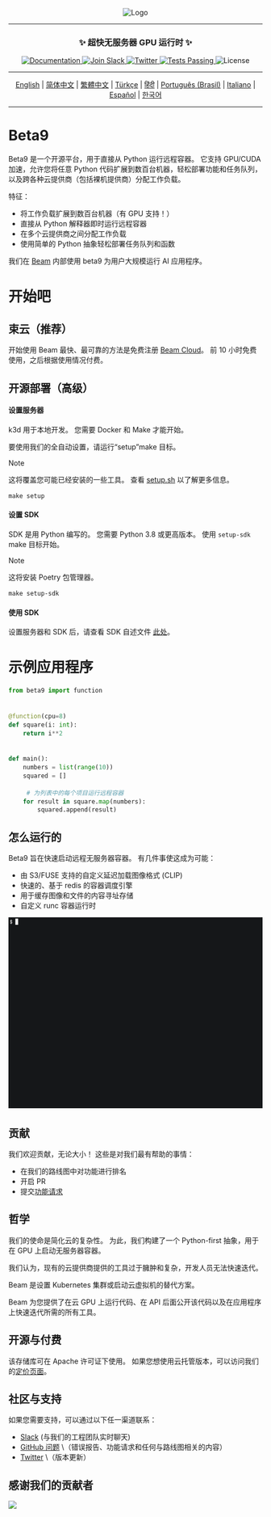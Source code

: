 <div align="center">
<p align="center">
<img alt="Logo" src="https://github.com/beam-cloud/beta9/assets/10925686/a23019e2-3a34-4efa-9ac7-033c83f528cf"/ width="20%">
</p>

---

### **✨ 超快无服务器 GPU 运行时 ✨**

<p align="center">
  <a href="https://docs.beam.cloud">
    <img alt="Documentation" src="https://img.shields.io/badge/docs-quickstart-blue">
  </a>
  <a href="https://join.slack.com/t/beam-89x5025/shared_invite/zt-1ye1jzgg2-cGpMKuoXZJiT3oSzgPmN8g">
    <img alt="Join Slack" src="https://img.shields.io/badge/Beam-Join%20Slack-blue?logo=slack">
  </a>
    <a href="https://twitter.com/beam_cloud">
    <img alt="Twitter" src="https://img.shields.io/twitter/follow/beam_cloud.svg?style=social&logo=twitter">
  </a>
  <a href="https://github.com/beam-cloud/beta9/actions">
    <img alt="Tests Passing" src="https://github.com/beam-cloud/beta9/actions/workflows/test.yml/badge.svg">
  </a>
  <img alt="License" src="https://img.shields.io/badge/license-Apache--2.0-ff69b4"/>
</p>

---

[English](https://github.com/beam-cloud/beta9/blob/master/README.md) | [简体中文](https://github.com/beam-cloud/beta9/blob/master/docs/zh/zh_cn/README.md) | [繁體中文](https://github.com/beam-cloud/beta9/blob/master/docs/zh/zh_cw/README.md) | [Türkçe](https://github.com/beam-cloud/beta9/blob/master/docs/tr/README.md) | [हिंदी](https://github.com/beam-cloud/beta9/blob/master/docs/in/README.md) | [Português (Brasil)](https://github.com/beam-cloud/beta9/blob/master/docs/pt/README.md) | [Italiano](https://github.com/beam-cloud/beta9/blob/master/docs/it/README.md) | [Español](https://github.com/beam-cloud/beta9/blob/master/docs/es/README.md) | [한국어](https://github.com/beam-cloud/beta9/blob/master/docs/kr/README.md)

---

</div>

# Beta9

Beta9 是一个开源平台，用于直接从 Python 运行远程容器。 它支持 GPU/CUDA 加速，允许您将任意 Python 代码扩展到数百台机器，轻松部署功能和任务队列，以及跨各种云提供商（包括裸机提供商）分配工作负载。

特征：

- 将工作负载扩展到数百台机器（有 GPU 支持！）
- 直接从 Python 解释器即时运行远程容器
- 在多个云提供商之间分配工作负载
- 使用简单的 Python 抽象轻松部署任务队列和函数

我们在 [Beam](https://beam.cloud) 内部使用 beta9 为用户大规模运行 AI 应用程序。

# 开始吧

## 束云（推荐）

开始使用 Beam 最快、最可靠的方法是免费注册 [Beam Cloud](https://beam.cloud)。 前 10 小时免费使用，之后根据使用情况付费。

## 开源部署（高级）

#### 设置服务器

k3d 用于本地开发。 您需要 Docker 和 Make 才能开始。

要使用我们的全自动设置，请运行“setup”make 目标。

> [!NOTE]
> 这将覆盖您可能已经安装的一些工具。 查看 [setup.sh](bin/setup.sh) 以了解更多信息。

```
make setup
```

#### 设置 SDK

SDK 是用 Python 编写的。 您需要 Python 3.8 或更高版本。 使用 `setup-sdk` make 目标开始。

> [!NOTE]
> 这将安装 Poetry 包管理器。

```
make setup-sdk
```

#### 使用 SDK

设置服务器和 SDK 后，请查看 SDK 自述文件 [此处](sdk/README.md)。

# 示例应用程序

```python
from beta9 import function


@function(cpu=8)
def square(i: int):
    return i**2


def main():
    numbers = list(range(10))
    squared = []

     # 为列表中的每个项目运行远程容器
    for result in square.map(numbers):
        squared.append(result)
```

## 怎么运行的

Beta9 旨在快速启动远程无服务器容器。 有几件事使这成为可能：

- 由 S3/FUSE 支持的自定义延迟加载图像格式 (CLIP)
- 快速的、基于 redis 的容器调度引擎
- 用于缓存图像和文件的内容寻址存储
- 自定义 runc 容器运行时

![演示 gif](sdk/docs/demo.gif)

## 贡献

我们欢迎贡献，无论大小！ 这些是对我们最有帮助的事情：

- 在我们的路线图中对功能进行排名
- 开启 PR
- 提交[功能请求](https://github.com/beam-cloud/beta9/issues/new?assignees=&labels=&projects=&template=feature-request.md&title=)

## 哲学

我们的使命是简化云的复杂性。 为此，我们构建了一个 Python-first 抽象，用于在 GPU 上启动无服务器容器。

我们认为，现有的云提供商提供的工具过于臃肿和复杂，开发人员无法快速迭代。

Beam 是设置 Kubernetes 集群或启动云虚拟机的替代方案。

Beam 为您提供了在云 GPU 上运行代码、在 API 后面公开该代码以及在应用程序上快速迭代所需的所有工具。

## 开源与付费

该存储库可在 Apache 许可证下使用。 如果您想使用云托管版本，可以访问我们的[定价页面](https://beam.cloud/pricing)。

## 社区与支持

如果您需要支持，可以通过以下任一渠道联系：

- [Slack](https://join.slack.com/t/beam-cloud/shared_invite/zt-2f16bwiiq-oP8weCLWNrf_9lJZIDf0Fg) \(与我们的工程团队实时聊天\)
- [GitHub 问题](https://github.com/beam-cloud/issues) \（错误报告、功能请求和任何与路线图相关的内容）
- [Twitter](https://twitter.com/beam_cloud) \（版本更新）

## 感谢我们的贡献者

<a href="https://github.com/slai-labs/get-beam/graphs/contributors">
   <img src="https://contrib.rocks/image?repo=slai-labs/get-beam" />
</a>
